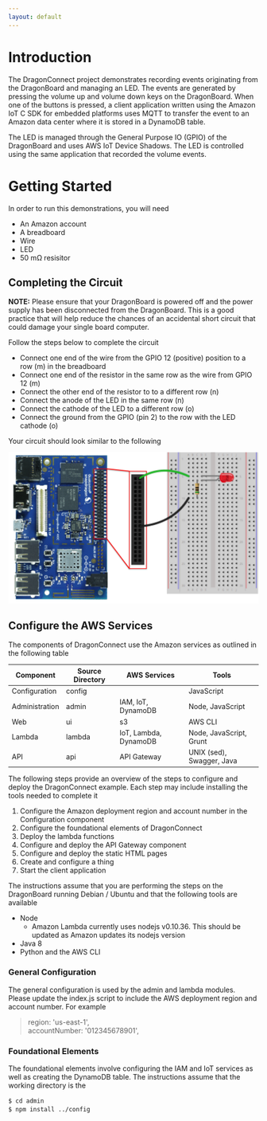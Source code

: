 ```yaml
---
layout: default
---
```

# Introduction
The DragonConnect project demonstrates recording events originating from
the DragonBoard and managing an LED.  The events are generated by pressing
the volume up and volume down keys on the DragonBoard.  When one of the
buttons is pressed, a client application written using the Amazon IoT C SDK
for embedded platforms uses MQTT to transfer the event to an Amazon data
center where it is stored in a DynamoDB table.

The LED is managed through the General Purpose IO (GPIO) of the DragonBoard
and uses AWS IoT Device Shadows.  The LED is controlled using the same
application that recorded the volume events.

# Getting Started
In order to run this demonstrations, you will need

* An Amazon account
* A breadboard
* Wire
* LED
* 50 m&#x2126; resisitor

## Completing the Circuit

**NOTE:** Please ensure that your DragonBoard is powered off and the power
supply has been disconnected from the DragonBoard.  This is a good practice
that will help reduce the chances of an accidental short circuit that could
damage your single board computer.

Follow the steps below to complete the circuit

* Connect one end of the wire from the GPIO 12 (positive) position to a row (m) in the breadboard
* Connect one end of the resistor in the same row as the wire from GPIO 12 (m)
* Connect the other end of the resistor to to a different row (n)
* Connect the anode of the LED in the same row (n)
* Connect the cathode of the LED to a different row (o)
* Connect the ground from the GPIO (pin 2) to the row with the LED cathode (o)

Your circuit should look similar to the following

![DragonBoard Manage LED Breadboard](./images/ManageLED_bb.png)

## Configure the AWS Services

The components of DragonConnect use the Amazon services as outlined in the
following table

Component | Source Directory | AWS Services | Tools
----------|------------------|--------------|------
Configuration | config | | JavaScript
Administration | admin | IAM, IoT, DynamoDB | Node, JavaScript
Web | ui | s3 | AWS CLI
Lambda | lambda | IoT, Lambda, DynamoDB | Node, JavaScript, Grunt
API | api | API Gateway | UNIX (sed), Swagger, Java

The following steps provide an overview of the steps to configure and deploy
the DragonConnect example.  Each step may include installing the tools needed
to complete it

1.  Configure the Amazon deployment region and account number in the Configuration component
1.  Configure the foundational elements of DragonConnect
1.  Deploy the lambda functions
1.  Configure and deploy the API Gateway component
1.  Configure and deploy the static HTML pages
1.  Create and configure a thing
1.  Start the client application

The instructions assume that you are performing the steps on the DragonBoard
running Debian / Ubuntu and that the following tools are available

* Node
  * Amazon Lambda currently uses nodejs v0.10.36.  This should be updated as Amazon updates its nodejs version
* Java 8
* Python and the AWS CLI

### General Configuration

The general configuration is used by the admin and lambda modules.  Please
update the index.js script to include the AWS deployment region and account
number.  For example

> region: 'us-east-1', <br>
> accountNumber: '012345678901',

### Foundational Elements

The foundational elements involve configuring the IAM and IoT services as well
as creating the DynamoDB table.  The instructions assume that the working
directory is the

```sh
$ cd admin
$ npm install ../config
```
